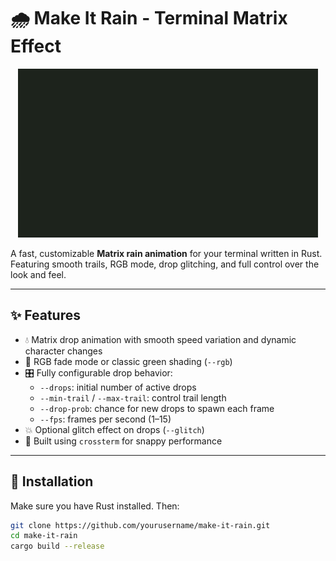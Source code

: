 # 🌧️ Make It Rain - Terminal Matrix Effect

<p align="center">
  <img src="assets/mir.gif" alt="Demo" />
</p>

A fast, customizable **Matrix rain animation** for your terminal written in Rust. Featuring smooth trails, RGB mode, drop glitching, and full control over the look and feel.

---

## ✨ Features

- 💧 Matrix drop animation with smooth speed variation and dynamic character changes
- 🎨 RGB fade mode or classic green shading (`--rgb`)
- 🎛️ Fully configurable drop behavior:
  - `--drops`: initial number of active drops
  - `--min-trail` / `--max-trail`: control trail length
  - `--drop-prob`: chance for new drops to spawn each frame
  - `--fps`: frames per second (1–15)
- 💥 Optional glitch effect on drops (`--glitch`)
- 🧵 Built using `crossterm` for snappy performance

---

## 🚀 Installation

Make sure you have Rust installed. Then:

```bash
git clone https://github.com/yourusername/make-it-rain.git
cd make-it-rain
cargo build --release
